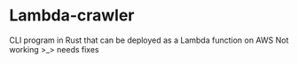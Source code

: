 # Lambda-crawler
CLI program in Rust that can be deployed as a Lambda function on AWS
Not working >_> needs fixes
